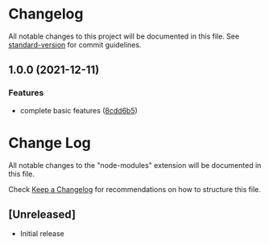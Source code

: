 # Changelog

All notable changes to this project will be documented in this file. See [standard-version](https://github.com/conventional-changelog/standard-version) for commit guidelines.

## 1.0.0 (2021-12-11)


### Features

* complete basic features ([8cdd6b5](https://github.com/zyrong/vscode-node-modules/commit/8cdd6b5664422cba3ed8ad9668d421438190676d))

# Change Log

All notable changes to the "node-modules" extension will be documented in this file.

Check [Keep a Changelog](http://keepachangelog.com/) for recommendations on how to structure this file.

## [Unreleased]

- Initial release